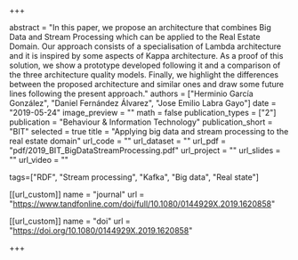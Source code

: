 +++

abstract = "In this paper, we propose an architecture that combines Big Data and Stream Processing which can be applied to the Real Estate Domain. Our approach consists of a specialisation of Lambda architecture and it is inspired by some aspects of Kappa architecture. As a proof of this solution, we show a prototype developed following it and a comparison of the three architecture quality models. Finally, we highlight the differences between the proposed architecture and similar ones and draw some future lines following the present approach."
authors = ["Herminio García González", "Daniel Fernández Álvarez", "Jose Emilio Labra Gayo"]
date = "2019-05-24"
image_preview = ""
math = false
publication_types = ["2"]
publication = "Behaviour & Information Technology"
publication_short = "BIT"
selected = true
title = "Applying big data and stream processing to the real estate domain"
url_code = ""
url_dataset = ""
url_pdf = "pdf/2019_BIT_BigDataStreamProcessing.pdf"
url_project = ""
url_slides = ""
url_video = ""

tags=["RDF", "Stream processing", "Kafka", "Big data", "Real state"]

[[url_custom]]
name = "journal"
url = "https://www.tandfonline.com/doi/full/10.1080/0144929X.2019.1620858"

[[url_custom]]
name = "doi"
url = "https://doi.org/10.1080/0144929X.2019.1620858"

+++
